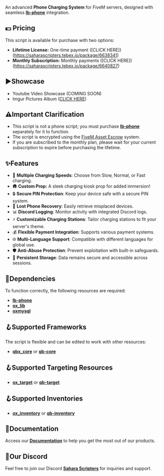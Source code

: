 An advanced **Phone Charging System** for FiveM servers, designed with seamless [**lb-phone**](https://lbscripts.com/phone) integration.

## 💵 **Pricing**

This script is available for purchase with two options:
- **Lifetime License:** One-time payment ([CLICK HERE])(https://saharascripters.tebex.io/package/6638341)
- **Monthly Subscription:** Monthly payments ([CLICK HERE])(https://saharascripters.tebex.io/package/6640827) 

## ▶️**Showcase**

- Youtube Video Showcase (COMING SOON)
- Imgur Pictures Album ([CLICK HERE](https://imgur.com/gallery/ss-chargingkiosk-fivem-script-GiV7kzQ))

## ⚠️**Important Clarification**

- This script is not a phone script; you must purchase [**lb-phone**](https://lbscripts.com/phone) separately for it to function.
- The script is encrypted using the <u>FiveM Asset Escrow</u> system.
- If you are subscribed to the monthly plan, please wait for your current subscription to expire before purchasing the lifetime.

## **✨Features**

- 🔋 **Multiple Charging Speeds**: Choose from Slow, Normal, or Fast charging.
- 🛖 **Custom Prop:** A sleek charging kiosk prop for added immersion!
- 🔒 **Secure PIN Protection**: Keep your device safe with a secure PIN system.
- 💼 **Lost Phone Recovery**: Easily retrieve misplaced devices.
- 📊 **Discord Logging**: Monitor activity with integrated Discord logs.
- ⚡ **Customizable Charging Stations**: Tailor charging stations to fit your server's theme.
- 💰 **Flexible Payment Integration**: Supports various payment systems.
- 🌐 **Multi-Language Support**: Compatible with different languages for global use.
- 🛡️ **Anti-Abuse Protection**: Prevent exploitation with built-in safeguards.
- 💾 **Persistent Storage**: Data remains secure and accessible across sessions.

## 🔗**Dependencies**

To function correctly, the following resources are required:

- [**lb-phone**](https://lbscripts.com/phone)
- [**ox\_lib**](https://github.com/overextended/ox_lib)
- [**oxmysql**](https://github.com/overextended/oxmysql)

## 🪝**Supported Frameworks**

The script is flexible and can be edited to work with other resources:

- [**qbx\_core**](https://github.com/Qbox-project/qbx_core) or [**qb-core**](https://github.com/qbcore-framework/qb-core)

## 🪝**Supported Targeting Resources**

- [**ox\_target**](https://github.com/overextended/ox_target)  or [**qb-target**](https://github.com/qbcore-framework/qb-target)

## 🪝**Supported Inventories**

- [**ox\_inventory**](https://github.com/overextended/ox_inventory) or [**qb-inventory**](https://github.com/qbcore-framework/qb-inventory)

## 📖**Documentation**

Access our [**Documentation**](https://saharascripters.gitbook.io/docs) to help you get the most out of our products.

## 🔌**Our Discord**

Feel free to join our Discord [**Sahara Scripters**](https://discord.com/invite/vm7uBx56bk) for inquiries and support.
